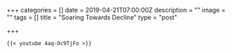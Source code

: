 +++
categories = []
date = 2019-04-21T07:00:00Z
description = ""
image = ""
tags = []
title = "Soaring Towards Decline"
type = "post"

+++

    {{< youtube 4aq-Oc9TjFo >}}